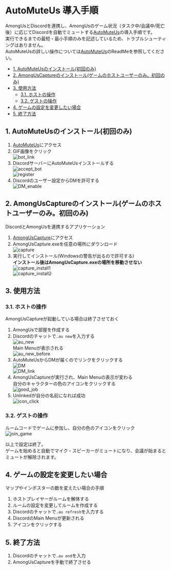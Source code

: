 # AutoMuteUs 導入手順
AmongUsとDiscordを連携し、AmongUsのゲーム状況（タスク中/会議中/死亡後）に応じてDiscordを自動でミュートする[AutoMuteUs](https://github.com/denverquane/automuteus)の導入手順です。  
実行できるまでの最短・最小手順のみを記述しているため、トラブルシューティングはありません。  
AutoMuteUsの詳しい操作については[AutoMuteUs](https://github.com/denverquane/automuteus)のReadMeを参照してください。  

<!-- TOC depthFrom:2 -->

- [1. AutoMuteUsのインストール(初回のみ)](#1-automuteusのインストール初回のみ)
- [2. AmongUsCaptureのインストール(ゲームのホストユーザーのみ。初回のみ)](#2-amonguscaptureのインストールゲームのホストユーザーのみ初回のみ)
- [3. 使用方法](#3-使用方法)
    - [3.1. ホストの操作](#31-ホストの操作)
    - [3.2. ゲストの操作](#32-ゲストの操作)
- [4. ゲームの設定を変更したい場合](#4-ゲームの設定を変更したい場合)
- [5. 終了方法](#5-終了方法)

<!-- /TOC -->
## 1. AutoMuteUsのインストール(初回のみ)
1. [AutoMuteUs](https://github.com/denverquane/automuteus)にアクセス  
1. GIF画像をクリック  
![bot_link](./img/bot_link.png)  
1. DiscordサーバーにAutoMuteUsインストールする  
![accept_bot](./img/accept_bot.png)  
![register](./img/register.png)  
1. Discordのユーザー設定からDMを許可する  
![DM_enable](./img/DM_enable.png)  

## 2. AmongUsCaptureのインストール(ゲームのホストユーザーのみ。初回のみ)
DiscordとAmongUsを連携するアプリケーション  
1. [AmongUsCapture](https://github.com/denverquane/amonguscapture/releases/tag/2.4.4)にアクセス  
1. AmongUsCapture.exeを任意の場所にダウンロード  
![capture](./img/capture.png)  
1. 実行してインストール(Windowsの警告が出るので許可する)  
**インストール後はAmongUsCapture.exeの場所を移動させない**  
![capture_install1](./img/capture_install1.png)  
![capture_install2](./img/capture_install2.png)  

## 3. 使用方法
### 3.1. ホストの操作
AmongUsCaptureが起動している場合は終了させておく  
1. AmongUsで部屋を作成する  
1. Discordのチャットで`.au new`を入力する  
![au_new](./img/au_new.png)  
Main Menuが表示される  
![au_new_before](./img/au_new_before.png)  
1. AutoMuteUsからDMが届くのでリンクをクリックする    
![DM](./img/DM.png)  
![DM_link](./img/DM_link.png)  
1. AmongUsCaptureが実行され、Main Menuの表示が変わる  
自分のキャラクターの色のアイコンをクリックする  
![good_job](./img/good_job.png)  
1. Unlinkedが自分の名前になれば成功  
![icon_click](./img/icon_click.png)  

### 3.2. ゲストの操作
ルームコードでゲームに参加し、自分の色のアイコンをクリック  
![join_game](./img/join_game.png)  

以上で設定は終了。  
ゲームを始めると自動でマイク・スピーカーがミュートになり、会議が始まるとミュートが解除されます。  

## 4. ゲームの設定を変更したい場合
マップやインポスターの数を変えたい場合の手順  
1. ホストプレイヤーがルームを解体する  
1. ルームの設定を変更してルームを作成する  
1. Discordのチャットで`.au refresh`を入力する  
1. DiscordのMain Menuが更新される  
1. アイコンをクリックする  

## 5. 終了方法
1. Discordのチャットで`.au end`を入力  
1. AmongUsCaptureを手動で終了させる  